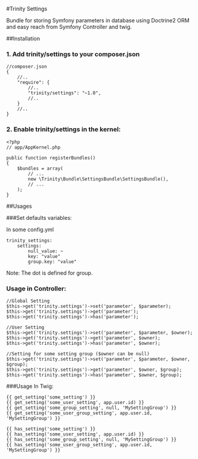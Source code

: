 #Trinity Settings

Bundle for storing Symfony parameters in database using Doctrine2 ORM and easy reach from Symfony Controller and twig.

##Installation

### 1. Add trinity/settings to your composer.json

    //composer.json
    {
        //..
        "require": {
            //..
            "trinity/settings": "~1.0",
            //..
        }
        //..
    }

### 2. Enable trinity/settings in the kernel:

    <?php
    // app/AppKernel.php

    public function registerBundles()
    {
        $bundles = array(
            // ...
            new \Trinity\Bundle\SettingsBundle\SettingsBundle(),
            // ...
        );
    }


##Usages

###Set defaults variables:

In some config.yml

    trinity_settings:
        settings:
            null_value: ~
            key: "value"
            group.key: "value"


Note: The dot is defined for group.


### Usage in Controller:
   
    //Global Setting
    $this->get('trinity.settings')->set('parameter', $parameter);
    $this->get('trinity.settings')->get('parameter');
    $this->get('trinity.settings')->has('parameter');

    //User Setting
    $this->get('trinity.settings')->set('parameter', $parameter, $owner);
    $this->get('trinity.settings')->get('parameter', $owner);
    $this->get('trinity.settings')->has('parameter', $owner);

    //Setting for some setting group ($owner can be null)
    $this->get('trinity.settings')->set('parameter', $parameter, $owner, $group);
    $this->get('trinity.settings')->get('parameter', $owner, $group);
    $this->get('trinity.settings')->has('parameter', $owner, $group);
    
###Usage In Twig:
    
    {{ get_setting('some_setting') }} 
    {{ get_setting('some_user_setting', app.user.id) }}
    {{ get_setting('some_group_setting', null, 'MySettingGroup') }}
    {{ get_setting('some_user_group_setting', app.user.id, 'MySettingGroup') }}

    {{ has_setting('some_setting') }}
    {{ has_setting('some_user_setting', app.user.id) }}
    {{ has_setting('some_group_setting', null, 'MySettingGroup') }}
    {{ has_setting('some_user_group_setting', app.user.id, 'MySettingGroup') }}
